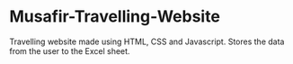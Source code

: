 # Musafir-Travelling-Website

Travelling website made using HTML, CSS and Javascript.
Stores the data from the user to the Excel sheet. 

